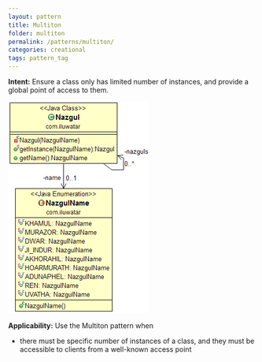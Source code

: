 ```yaml
---
layout: pattern
title: Multiton
folder: multiton
permalink: /patterns/multiton/
categories: creational
tags: pattern_tag
---
```


**Intent:** Ensure a class only has limited number of instances, and provide a
global point of access to them.

![alt text](./etc/multiton.png "Multiton")

**Applicability:** Use the Multiton pattern when

* there must be specific number of instances of a class, and they must be accessible to clients from a well-known access point
